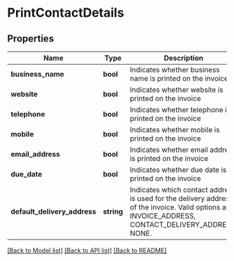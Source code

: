 # PrintContactDetails

## Properties
Name | Type | Description | Notes
------------ | ------------- | ------------- | -------------
**business_name** | **bool** | Indicates whether business name is printed on the invoice | [optional] 
**website** | **bool** | Indicates whether website is printed on the invoice | [optional] 
**telephone** | **bool** | Indicates whether telephone is printed on the invoice | [optional] 
**mobile** | **bool** | Indicates whether mobile is printed on the invoice | [optional] 
**email_address** | **bool** | Indicates whether email address is printed on the invoice | [optional] 
**due_date** | **bool** | Indicates whether due date is printed on the invoice | [optional] 
**default_delivery_address** | **string** | Indicates which contact address is used for the delivery address of the invoice. Valid options are: INVOICE_ADDRESS, CONTACT_DELIVERY_ADDRESS, NONE. | [optional] 

[[Back to Model list]](../README.md#documentation-for-models) [[Back to API list]](../README.md#documentation-for-api-endpoints) [[Back to README]](../README.md)


